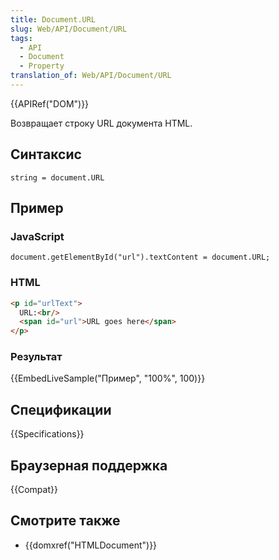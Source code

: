 ```yaml
---
title: Document.URL
slug: Web/API/Document/URL
tags:
  - API
  - Document
  - Property
translation_of: Web/API/Document/URL
---
```


{{APIRef("DOM")}}

Возвращает строку URL документа HTML.

## Синтаксис

```
string = document.URL
```

## Пример

### JavaScript

```
document.getElementById("url").textContent = document.URL;
```

### HTML

```html
<p id="urlText">
  URL:<br/>
  <span id="url">URL goes here</span>
</p>
```

### Результат

{{EmbedLiveSample("Пример", "100%", 100)}}

## Спецификации

{{Specifications}}

## Браузерная поддержка

{{Compat}}

## Смотрите также

- {{domxref("HTMLDocument")}}
